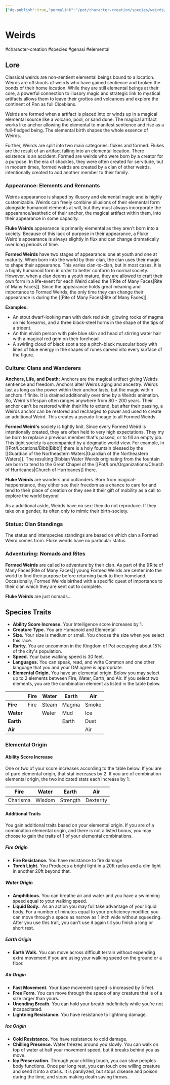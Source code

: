 ```yaml
---
{"dg-publish":true,"permalink":"/pot/character-creation/species/weirds/"}
---
```



# Weirds
#character-creation  #species #genasi #elemental

## Lore

Classical weirds are non-sentient elemental beings bound to a location. Weirds are offshoots of weirds who have gained sentience and broken the bonds of their home location. While they are still elemental beings at their core, a powerful connection to illusory magic and strategic link to mystical artifacts allows them to leave their grottos and volcanoes and explore the continent of Pan as full Cicebians.

Weirds are formed when a artifact is placed into or winds up in a magical elemental source like a volcano, pool, or sand dune. The magical artifact works like anchor allowing the elemental to manifest sentience and rise as a full-fledged being. The elemental birth shapes the whole essence of Weirds.  

Further, Weirds are split into two main categories: flukes and formed. Flukes are the result of an artifact falling into an elemental location. There existence is an accident. Formed are weirds who were born by a creator for a purpose. In the era of shackles, they were often created for servitude, but in modern times, formed weirds are created by a clan of other weirds, intentionally created to add another member to their family.
### Appearance: Elements and Remnants
Weirds appearance is shaped by illusory and elemental magic and is highly customizable. Weirds can freely combine allusions of their elemental form alongside humanoid elements at will, but they must always incorporate the appearance/aesthetic of their anchor, the magical artifact within them, into their appearance in some capacity.

**Fluke Weirds** appearance is primarily elemental as they aren't born into a society. Because of this lack of purpose in their appearance, a Fluke Weird's appearance is always slightly in flux and can change dramatically over long periods of time.

**Formed Weirds** have two stages of appearance: one at youth and one at maturity. When born into the world by their clan, the clan uses their magic to shape their appearance. This varies clan-to-clan, but in most cases, it is a highly humanoid form in order to better conform to normal society. However, when a clan deems a youth mature, they are allowed to craft their own form in a life-event for each Weird called the [[Rite of Many Faces\|Rite of Many Faces]]. Since the appearance holds great meaning and importance to Formed Weirds, the only time they can change their appearance is during the [[Rite of Many Faces\|Rite of Many Faces]].

**Examples:** 
- An stout dwarf-looking man with dark red skin, glowing rocks of magma on his forearms, and a three black-steel horns in the shape of the tips of a trident.
- An thin elvish person with pale blue skin and head of stirring water hair with a magical red gem on their forehead
- A swirling cloud of black soot a top a pitch-black muscular body with lines of blue energy in the shapes of runes carved into every surface of the figure.

### Culture: Clans and Wanderers
**Anchors, Life, and Death:** Anchors are the magical artifact giving Weirds sentience and freedom. Anchors alter Weirds aging and ancestry. Weirds last as long as the power within their anchor lasts, but the magic within anchors if finite. It is drained additionally over time by a Weirds animation. So, Weird's lifespan often ranges anywhere from 80 - 200 years. Their anchor can't be restored within their life to extend, but after their passing, a Weirds anchor can be restored and recharged to power and used to create an additional Weird. This creates a pseudo-lineage to all Formed Weirds.

**Formed Weird's** society is tightly knit. Since every Formed Weird is intentionally created, they are often held to very high expectations. They my be born to replace a previous member that's passed, or to fill an empty job. This tight society is accompanied by a dogmatic world view. For example, in [[Pot/Locations/Bibb\|Bibb]] there is a holy fountain blessed by the [[Guardian of the Northeastern Waters\|Guardian of the Northeastern Waters]]. The resulting Bibbian Water Weirds originating from the fountain are born to tend to the Great Chapel of the [[Pot/Lore/Organizations/Church of Hurricanes\|Church of Hurricanes]] there.

**Fluke Weirds** are wanders and outlanders. Born from magical-happenstance, they either see their freedom as a chance to care for and tend to their place of creation or they see it their gift of mobility as a call to explore the world beyond

As a additional aside, Weirds have no sex: they do not reproduce. If they take on a gender, its often only to mimic their birth-society. 

### Status: Clan Standings
The status and interspecies standings are based on which clan a Formed Weird comes from. Fluke weirds have no particular status.

### Adventuring: Nomads and Rites
**Formed Weirds** are called to adventure by their clan. As part of the [[Rite of Many Faces\|Rite of Many Faces]] young Formed Weirds are center into the world to find their purpose before returning back to their homeland. Occasionally, Formed Weirds birthed with a specific quest of importance to their clan which they are sent out to complete.

**Fluke Weirds** are just nomads...
## Species Traits
- **Ability Score Increase.** Your Intelligence score increases by 1.
- **Creature Type.** You are Humanoid and Elemental
- **Size.** Your size is medium or small. You choose the size when you select this race.
- **Rarity.** You are uncommon in the Kingdom of Pot occupying about 15% of the city's population.
- **Speed.** Your base walking speed is 30 feet.
- **Languages.** You can speak, read, and write Common and one other language that you and your DM agree is appropriate.
- **Elemental Origin.**  You have an elemental origin. Below you may select up to 2 elements between Fire, Water, Earth, and Air. If you select two elements, you are the combination element as listed in the table below.

|           | **Fire** | **Water** | **Earth** | **Air** |
| --------- | -------- | --------- | --------- | ------- |
| **Fire**  | Fire     | Steam     | Magma     | Smoke   |
| **Water** |          | Water     | Mud       | Ice     |
| **Earth** |          |           | Earth     | Dust    |
| **Air**   |          |           |           | Air     |

### Elemental Origin
#### Ability Score Increase
One or two of your score increases according to the table below. If you are of pure elemental origin, that stat increases by 2. If you are of combination elemental origin, the two indicated stats each increase by 1. 

| **Fire** | **Water** | **Earth** | **Air**   |
| -------- | --------- | --------- | --------- |
| Charisma | Wisdom    | Strength  | Dexterity |
#### Additional Traits
You gain additional traits based on your elemental origin. If you are of a combination elemental origin, and there is not a listed bonus, you may choose to gain the traits of 1 of your elemental combinations.

##### Fire Origin
- **Fire Resistance.** You have resistance to fire damage
- **Torch Light.** You Produces a bright light in a 20ft radius and a dim light in another 20ft beyond that.

##### Water Origin
- **Amphibious.** You can breathe air and water and you have a swimming speed equal to your walking speed.
- **Liquid Body.**  As an action you may full take advantage of your liquid body. For a number of minutes equal to your proficiency modifier, you can move through a space as narrow as 1 inch wide without squeezing. After you use this trait, you can't use it again till you finish a long or short rest.

##### Earth Origin
- **Earth Walk.** You can move across difficult terrain without expending extra movement if you are using your walking speed on the ground or a floor.

##### Air Origin
- **Fast Movement.** Your base movement speed is increased by 5 feet.
- **Free Form.** You can move through the space of any creature that is of a size larger than yours.
- **Unending Breath.** You can hold your breath indefinitely while you’re not incapacitated.
- **Lightning Resistance.** You have resistance to lightning damage.

##### Ice Origin
- **Cold Resistance.** You have resistance to cold damage.
- **Chilling Presence.** Water freezes around you slowly. You can walk on top of water at half your movement speed, but it breaks behind you as move.
- **Icy Preservation.** Through your chilling touch, you can slow peoples body functions. Once per long rest, you can touch one willing creature and send it into a stasis. It is paralyzed, but stops disease and poison during the time, and stops making death saving throws.

